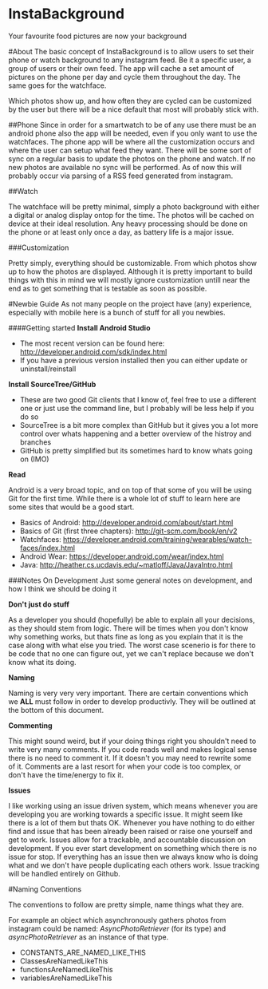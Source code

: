 InstaBackground
===============
Your favourite food pictures are now your background


#About
The basic concept of InstaBackground is to allow users to set their phone or watch background to any instagram feed. Be it a specific user, a group of users or their own feed. The app will cache a set amount of pictures on the phone per day and cycle them throughout the day. The same goes for the watchface.

Which photos show up, and how often they are cycled can be customized by the user but there will be a nice default that most will probably stick with.

##Phone
Since in order for a smartwatch to be of any use there must be an android phone also the app will be needed, even if you only want to use the watchfaces. The phone app will be where all the customization occurs and where the user can setup what feed they want. There will be some sort of sync on a regular  basis to update the photos on the phone and watch. If no new photos are available no sync will be performed. As of now this will probably occur via parsing of a RSS feed generated from instagram.

##Watch

The watchface will be pretty minimal, simply a photo background with either a digital or analog display ontop for the time. The photos will be cached on device at their ideal resolution. Any heavy processing should be done on the phone or at least only once a day, as battery life is a major issue.


###Customization

Pretty simply, everything should be customizable. From which photos show up to how the photos are displayed. Although it is pretty important to build things with this in mind we will mostly ignore customization untill near the end as to get something that is testable as soon as possible.


#Newbie Guide
As not many people on the project have (any) experience, especially with mobile here is a bunch of stuff for all you newbies.

####Getting started
**Install Android Studio**
- The most recent version can be found here: http://developer.android.com/sdk/index.html
- If you have a previous version installed then you can either update or uninstall/reinstall

**Install SourceTree/GitHub**
- These are two good Git clients that I know of, feel free to use a different one or just use the command line, but I probably will be less help if you do so
- SourceTree is a bit more complex than GitHub but it gives you a lot more control over whats happening and a better overview of the histroy and branches
- GitHub is pretty simplified but its sometimes hard to know whats going on (IMO)

**Read**

Android is a very broad topic, and on top of that some of you will be using Git for the first time. While there is a whole lot of stuff to learn here are some sites that would be a good start.
- Basics of Android: http://developer.android.com/about/start.html
- Basics of Git (first three chapters): http://git-scm.com/book/en/v2
- Watchfaces: https://developer.android.com/training/wearables/watch-faces/index.html
- Android Wear: https://developer.android.com/wear/index.html
- Java: http://heather.cs.ucdavis.edu/~matloff/Java/JavaIntro.html

###Notes On Development
Just some general notes on development, and how I think we should be doing it

**Don't just do stuff**

As a developer you should (hopefully) be able to explain all your decisions, as they should stem from logic. There will be times when you don't know why something works, but thats fine as long as you explain that it is the case along with what else you tried. The worst case scenerio is for there to be code that no one can figure out, yet we can't replace because we don't know what its doing.

**Naming**

Naming is very very very important. There are certain conventions which we **ALL** must follow in order to develop productivly. They will be outlined at the bottom of this document.

**Commenting**

This might sound weird, but if your doing things right you shouldn't need to write very many comments. If you code reads well and makes logical sense there is no need to comment it. If it doesn't you may need to rewrite some of it. Comments are a last resort for when your code is too complex, or don't have the time/energy to fix it.

**Issues**

I like working using an issue driven system, which means whenever you are developing you are working towards a specific issue. It might seem like there is a lot of them but thats OK. Whenever you have nothing to do either find and issue that has been already been raised or raise one yourself and get to work. Issues allow for a trackable, and accountable discussion on development. If you ever start development on something which there is no issue for stop. If everything has an issue then we always know who is doing what and we don't have people duplicating each others work. Issue tracking will be handled entirely on Github.




#Naming Conventions

The conventions to follow are pretty simple, name things what they are.

For example an object which asynchronously gathers photos from instagram could be named: *AsyncPhotoRetriever* (for its type) and *asyncPhotoRetriever* as an instance of that type.


- CONSTANTS_ARE_NAMED_LIKE_THIS
- ClassesAreNamedLikeThis
- functionsAreNamedLikeThis
- variablesAreNamedLikeThis
